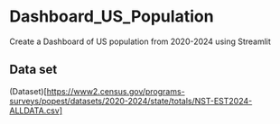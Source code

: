 # Dashboard_US_Population
Create a Dashboard of US population from 2020-2024 using Streamlit

## Data set
(Dataset)[https://www2.census.gov/programs-surveys/popest/datasets/2020-2024/state/totals/NST-EST2024-ALLDATA.csv]
